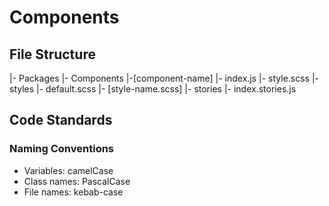 # Components

## File Structure

|- Packages
   |- Components
      |-[component-name]
	    |- index.js
		|- style.scss
		|- styles
		   |- default.scss
		   |- [style-name.scss]
		|- stories
		   |- index.stories.js

## Code Standards

### Naming Conventions
- Variables: camelCase 
- Class names: PascalCase
- File names: kebab-case


